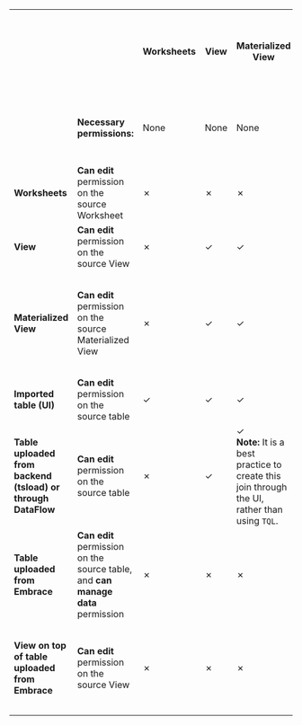 <table>
  <tr>
    <th>&nbsp;&nbsp;&nbsp;&nbsp;&nbsp;&nbsp;</th>
    <th>&nbsp;&nbsp;&nbsp;&nbsp;&nbsp;&nbsp;</th>
    <th>Worksheets</th>
    <th>View</th>
    <th>Materialized View</th>
    <th>Imported table (UI)</th>
    <th>Table uploaded from backend (tsload) or through DataFlow</th>
    <th>Tables from Embrace</th>
    <th>View on top of table from Embrace</th>
  </tr>
  <tr>
    <td>&nbsp;&nbsp;&nbsp;&nbsp;&nbsp;&nbsp;</td>
    <td><strong>Necessary permissions:</strong></td>
    <td>None</td>
    <td>None</td>
    <td>None</td>
    <td><strong>Can manage data</strong> permission to load the table</td>
    <td><strong>Admin</strong> privileges to access <code>tsload</code></td>
    <td>None</td>
    <td>None</td>
  </tr>
  <tr>
    <td><strong>Worksheets</strong></td>
    <td><strong>Can edit</strong> permission on the source Worksheet</td>
    <td>&cross;</td>
    <td>&cross;</td>
    <td>&cross;</td>
    <td>&check;</td>
    <td>&cross;</td>
    <td>&cross;</td>
    <td>&cross;</td>
  </tr>
  <tr>
    <td><strong>View</strong></td>
    <td><strong>Can edit</strong> permission on the source View</td>
    <td>&cross;</td>
    <td>&check;</td>
    <td>&check;</td>
    <td>&check;</td>
    <td>&check;</td>
    <td>&cross;</td>
    <td>&cross;</td>
  </tr>
  <tr>
    <td><strong>Materialized View</strong></td>
    <td><strong>Can edit</strong> permission on the source Materialized View</td>
    <td>&cross;</td>
    <td>&check;</td>
    <td>&check;</td>
    <td>&check;</td>
    <td>&check; <br><strong>Note:</strong> It is a best practice to create this join through the UI, rather than using <code>TQL</code>.</td>
    <td>&cross;</td>
    <td>&cross;</td>
  </tr>
  <tr>
    <td><strong>Imported table (UI)</strong></td>
    <td><strong>Can edit</strong> permission on the source table</td>
    <td>&check;</td>
    <td>&check;</td>
    <td>&check;</td>
    <td>&check;</td>
    <td>&check;</td>
    <td>&cross;</td>
    <td>&cross;</td>
  </tr>
  <tr>
    <td><strong>Table uploaded from backend (tsload) or through DataFlow</strong></td>
    <td><strong>Can edit</strong> permission on the source table</td>
    <td>&cross;</td>
    <td>&check;</td>
    <td>&check; <br><strong>Note:</strong> It is a best practice to create this join through the UI, rather than using <code>TQL</code>.</td>
    <td>&check;</td>
    <td>&check; <br><strong>Note:</strong> This join is often used to create Worksheets.</td>
    <td>&cross;</td>
    <td>&cross;</td>
  </tr>
  <tr>
    <td><strong>Table uploaded from Embrace</strong></td>
    <td><strong>Can edit</strong> permission on the source table, and <strong>can manage data</strong> permission</td>
    <td>&cross;</td>
    <td>&cross;</td>
    <td>&cross;</td>
    <td>&cross;</td>
    <td>&cross;</td>
    <td>&check; <br><strong>Note:</strong> The two tables must be from the same connection.</td>
    <td>&check; <br><strong>Note:</strong> The View and the table must be from the same connection.</td>
  </tr>
  <tr>
    <td><strong>View on top of table uploaded from Embrace</strong></td>
    <td><strong>Can edit</strong> permission on the source View</td>
    <td>&cross;</td>
    <td>&cross;</td>
    <td>&cross;</td>
    <td>&cross;</td>
    <td>&cross;</td>
    <td>&check; <br><strong>Note:</strong> The View and the table must be from the same connection.</td>
    <td>&check; <br><strong>Note:</strong> The two Views must be from the same connection.</td>
  </tr>
</table>
